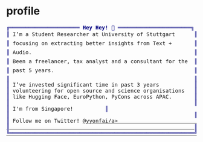 # profile
<pre style="font-family:Menlo,'DejaVu Sans Mono',consolas,'Courier New',monospace"><span style="color: #000080; text-decoration-color: #000080">╔══════════════════════ </span><span style="color: #000080; text-decoration-color: #000080; font-weight: bold">Hey Hey! 👋</span><span style="color: #000080; text-decoration-color: #000080"> ═══════════════════════╗</span> 🤙 <a href="https://www.extraperks.ai">Vaibhav (VB) Srivastav</a>                  
<span style="color: #000080; text-decoration-color: #000080">║</span> I’m a Student Researcher at University of Stuttgart      <span style="color: #000080; text-decoration-color: #000080">║</span> <span style="color: #008080; text-decoration-color: #008080">┣━━ </span>💻 Computational Linguist | ML Engineer
<span style="color: #000080; text-decoration-color: #000080">║</span> focusing on extracting better insights from Text +       <span style="color: #000080; text-decoration-color: #000080">║</span> <span style="color: #008080; text-decoration-color: #008080">┃   </span><span style="color: #008000; text-decoration-color: #008000">┣━━ </span>⭐ <a href="https://github.com/Vaibhavs10/ml-with-audio">ML with Audio</a>                   
<span style="color: #000080; text-decoration-color: #000080">║</span> Audio.                                                   <span style="color: #000080; text-decoration-color: #000080">║</span> <span style="color: #008080; text-decoration-color: #008080">┃   </span><span style="color: #008000; text-decoration-color: #008000">┣━━ </span>⭐ <a href="https://github.com/Vaibhavs10/how-to-asr">How to ASR</a>                      
<span style="color: #000080; text-decoration-color: #000080">║</span> Been a freelancer, tax analyst and a consultant for the  <span style="color: #000080; text-decoration-color: #000080">║</span> <span style="color: #008080; text-decoration-color: #008080">┃   </span><span style="color: #008000; text-decoration-color: #008000">┗━━ </span>⭐ <a href="https://github.com/Vaibhavs10/anli-performance-prediction">Performance Prediction</a>          
<span style="color: #000080; text-decoration-color: #000080">║</span> past 5 years.                                            <span style="color: #000080; text-decoration-color: #000080">║</span> <span style="color: #008080; text-decoration-color: #008080">┣━━ </span>🗣 Interests                            
<span style="color: #000080; text-decoration-color: #000080">║</span>                                                          <span style="color: #000080; text-decoration-color: #000080">║</span> <span style="color: #008080; text-decoration-color: #008080">┃   ┣━━ </span>Speech Enhancement &amp; Generation    
<span style="color: #000080; text-decoration-color: #000080">║</span> I’ve invested significant time in past 3 years           <span style="color: #000080; text-decoration-color: #000080">║</span> <span style="color: #008080; text-decoration-color: #008080">┃   ┣━━ </span>Text Understanding                 
<span style="color: #000080; text-decoration-color: #000080">║</span> volunteering for open source and science organisations   <span style="color: #000080; text-decoration-color: #000080">║</span> <span style="color: #008080; text-decoration-color: #008080">┃   ┗━━ </span>Python and adjacent communities    
<span style="color: #000080; text-decoration-color: #000080">║</span> like Hugging Face, EuroPython, PyCons across APAC.       <span style="color: #000080; text-decoration-color: #000080">║</span> <span style="color: #008080; text-decoration-color: #008080">┗━━ </span>🏃 Runner                              
<span style="color: #000080; text-decoration-color: #000080">║</span>                                                          <span style="color: #000080; text-decoration-color: #000080">║</span>                                            
<span style="color: #000080; text-decoration-color: #000080">║</span> I'm from Singapore!          <span style="color: #000080; text-decoration-color: #000080">║</span>                                            
<span style="color: #000080; text-decoration-color: #000080">║</span>                                                          <span style="color: #000080; text-decoration-color: #000080">║</span>                                            
<span style="color: #000080; text-decoration-color: #000080">║</span> Follow me on Twitter! <a href="https://twitter.com/yyonfai">@yyonfai/a>                         <span style="color: #000080; text-decoration-color: #000080">║</span>                                            
<span style="color: #000080; text-decoration-color: #000080">║</span>                                                          <span style="color: #000080; text-decoration-color: #000080">║</span>                                            
<span style="color: #000080; text-decoration-color: #000080">╚══════════════════════════════════════════════════════════╝</span>                                            
</pre>
